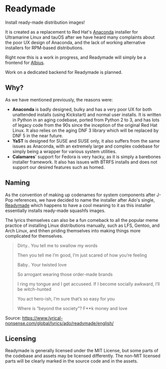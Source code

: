 # Readymade

Install ready-made distribution images!

It is created as a replacement to Red Hat's [Anaconda](https://github.com/rhinstaller/anaconda) installer for Ultramarine Linux and tauOS after we have heard many complaints about the poor UX design of Anaconda, and the lack of working alternative installers for RPM-based distributions.

Right now this is a work in progress, and Readymade will simply be a frontend for [Albius](https://github.com/Vanilla-OS/Albius).

Work on a dedicated backend for Readymade is planned.

## Why?

As we have mentioned previously, the reasons were:

- **Anaconda** is badly designed, bulky and has a very poor UX for both unattended installs (using Kickstart) and normal user installs. It is written in Python in an aging codebase, ported from Python 2 to 3, and has lots of legacy code from the 90s since the inception of the original Red Hat Linux. It also relies on the aging DNF 3 library which will be replaced by DNF 5 in the near future.
- **YaST** is designed for SUSE and SUSE only, it also suffers from the same issues as Anaconda, with an extremely large and complex codebase for simply being a wrapper for various system utilities.
- **Calamares**' support for Fedora is very hacky, as it is simply a barebones installer framework. It also has issues with BTRFS installs and does not support our desired features such as homed.

## Naming

As the convention of making up codenames for system components after J-Pop references, we have decided to name the installer after Ado's single, [Readymade](https://youtu.be/jg09lNupc1s) which happens to have a cool meaning to it as this installer essentially installs ready-made squashfs images.

The lyrics themselves can also be a fun comeback to all the popular meme practice of installing Linux distributions manually, such as LFS, Gentoo, and Arch Linux, and thhen priding themselves into making things more complicated for themselves.

> Dirty.. You tell me to swallow my words
>
> Then you tell me I’m good, I’m just scared of how you’re feeling
>
> Baby.. Your twisted love
>
> So arrogant wearing those order-made brands
>
> I ring my tongue and I get accuseed. If I become socially awkward, I’ll be witch-hunted
>
> You act hero-ish, I’m sure that’s so easy for you
>
> Where is “beyond the society”? F\*\*k money and love

Source: <https://www.lyrical-nonsense.com/global/lyrics/ado/readymade/english/>

## Licensing

Readymade is generally licensed under the MIT License, but some parts of the codebase and assets may be licensed differently. The non-MIT licensed parts will be clearly marked in the source code and in the assets.
